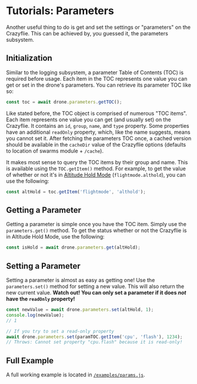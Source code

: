 # Tutorials: Parameters

Another useful thing to do is get and set the settings or "parameters" on the Crazyflie. This can be achieved by, you guessed it, the parameters subsystem.

## Initialization

Similar to the logging subsystem, a parameter Table of Contents (TOC) is required before usage. Each item in the TOC represents one value you can get or set in the drone's parameters. You can retrieve its parameter TOC like so:

```javascript
const toc = await drone.parameters.getTOC();
```

Like stated before, the TOC object is comprised of numerous "TOC items". Each item represents one value you can get (and usually set) on the Crazyflie. It contains an `id`, `group`, `name`, and `type` property. Some properties have an additional `readOnly` property, which, like the name suggests, means you cannot set it. After fetching the parameters TOC once, a cached version should be available in the `cacheDir` value of the Crazyflie options (defaults to location of swarms module + `/cache`).

It makes most sense to query the TOC items by their group and name. This is available using the `TOC.getItem()` method. For example, to get the value of whether or not it's in [Altitude Hold Mode](https://github.com/bitcraze/crazyflie-clients-python/issues/239#issuecomment-194053796) (`flightmode.althold`), you can use the following:

```javascript
const altHold = toc.getItem('flightmode', 'althold');
```

## Getting a Parameter

Getting a parameter is simple once you have the TOC item. Simply use the `parameters.get()` method. To get the status whether or not the Crazyflie is in Altitude Hold Mode, use the following:

```javascript
const isHold = await drone.parameters.get(altHold);
```

## Setting a Parameter

Setting a parameter is almost as easy as getting one! Use the `parameters.set()` method for setting a new value. This will also return the new current value. **Watch out! You can only set a parameter if it does _not_ have the `readOnly` property!**

```javascript
const newValue = await drone.parameters.set(altHold, 1);
console.log(newValue);
// 1

// If you try to set a read-only property
await drone.parameters.set(paramTOC.getItem('cpu', 'flash'), 1234);
// Throws: Cannot set property "cpu.flash" because it is read-only!
```

## Full Example

A full working example is located in [`/examples/params.js`](https://github.com/michaelgira23/swarms/blob/master/examples/params.js).
